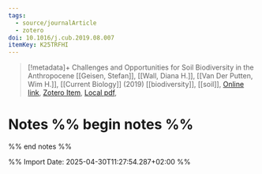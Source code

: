 ```yaml
---
tags:
  - source/journalArticle
  - zotero
doi: 10.1016/j.cub.2019.08.007
itemKey: K25TRFHI
---
```

>[!metadata]+
> Challenges and Opportunities for Soil Biodiversity in the Anthropocene
> [[Geisen, Stefan]], [[Wall, Diana H.]], [[Van Der Putten, Wim H.]], 
> [[Current Biology]] (2019)
> [[biodiversity]], [[soil]], 
> [Online link](https://linkinghub.elsevier.com/retrieve/pii/S0960982219310231), [Zotero Item](zotero://select/library/items/K25TRFHI), [Local pdf](file://C:/Users/aburg/Documents/references/zotero/storage/XPNLY2U2/Geisen2019_ChallengesOpportunities.pdf), 

# Notes %% begin notes %%

%% end notes %%




%% Import Date: 2025-04-30T11:27:54.287+02:00 %%
